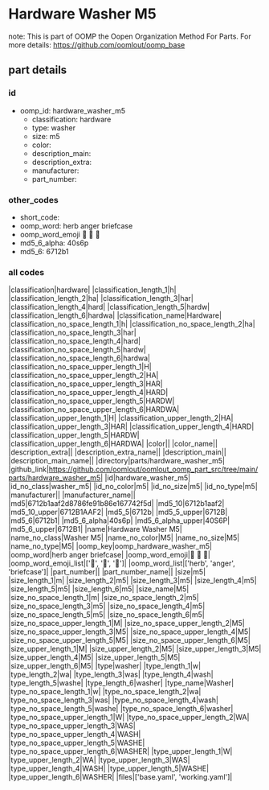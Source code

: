 # Hardware Washer M5  

note: This is part of OOMP the Oopen Organization Method For Parts. For more details: https://github.com/oomlout/oomp_base

##  part details





### id
* oomp_id: hardware_washer_m5
  * classification: hardware
  * type: washer
  * size: m5
  * color: 
  * description_main: 
  * description_extra: 
  * manufacturer: 
  * part_number: 

### other_codes
* short_code: 
* oomp_word: herb anger briefcase
* oomp_word_emoji :herb: :anger: :briefcase:
* md5_6_alpha: 40s6p
* md5_6: 6712b1

### all codes 
|classification|hardware|
|classification_length_1|h|
|classification_length_2|ha|
|classification_length_3|har|
|classification_length_4|hard|
|classification_length_5|hardw|
|classification_length_6|hardwa|
|classification_name|Hardware|
|classification_no_space_length_1|h|
|classification_no_space_length_2|ha|
|classification_no_space_length_3|har|
|classification_no_space_length_4|hard|
|classification_no_space_length_5|hardw|
|classification_no_space_length_6|hardwa|
|classification_no_space_upper_length_1|H|
|classification_no_space_upper_length_2|HA|
|classification_no_space_upper_length_3|HAR|
|classification_no_space_upper_length_4|HARD|
|classification_no_space_upper_length_5|HARDW|
|classification_no_space_upper_length_6|HARDWA|
|classification_upper_length_1|H|
|classification_upper_length_2|HA|
|classification_upper_length_3|HAR|
|classification_upper_length_4|HARD|
|classification_upper_length_5|HARDW|
|classification_upper_length_6|HARDWA|
|color||
|color_name||
|description_extra||
|description_extra_name||
|description_main||
|description_main_name||
|directory|parts/hardware_washer_m5|
|github_link|https://github.com/oomlout/oomlout_oomp_part_src/tree/main/parts/hardware_washer_m5|
|id|hardware_washer_m5|
|id_no_class|washer_m5|
|id_no_color|m5|
|id_no_size|m5|
|id_no_type|m5|
|manufacturer||
|manufacturer_name||
|md5|6712b1aaf2d8786fe91b86e167742f5d|
|md5_10|6712b1aaf2|
|md5_10_upper|6712B1AAF2|
|md5_5|6712b|
|md5_5_upper|6712B|
|md5_6|6712b1|
|md5_6_alpha|40s6p|
|md5_6_alpha_upper|40S6P|
|md5_6_upper|6712B1|
|name|Hardware Washer M5|
|name_no_class|Washer M5|
|name_no_color|M5|
|name_no_size|M5|
|name_no_type|M5|
|oomp_key|oomp_hardware_washer_m5|
|oomp_word|herb anger briefcase|
|oomp_word_emoji|:herb: :anger: :briefcase:|
|oomp_word_emoji_list|[':herb:', ':anger:', ':briefcase:']|
|oomp_word_list|['herb', 'anger', 'briefcase']|
|part_number||
|part_number_name||
|size|m5|
|size_length_1|m|
|size_length_2|m5|
|size_length_3|m5|
|size_length_4|m5|
|size_length_5|m5|
|size_length_6|m5|
|size_name|M5|
|size_no_space_length_1|m|
|size_no_space_length_2|m5|
|size_no_space_length_3|m5|
|size_no_space_length_4|m5|
|size_no_space_length_5|m5|
|size_no_space_length_6|m5|
|size_no_space_upper_length_1|M|
|size_no_space_upper_length_2|M5|
|size_no_space_upper_length_3|M5|
|size_no_space_upper_length_4|M5|
|size_no_space_upper_length_5|M5|
|size_no_space_upper_length_6|M5|
|size_upper_length_1|M|
|size_upper_length_2|M5|
|size_upper_length_3|M5|
|size_upper_length_4|M5|
|size_upper_length_5|M5|
|size_upper_length_6|M5|
|type|washer|
|type_length_1|w|
|type_length_2|wa|
|type_length_3|was|
|type_length_4|wash|
|type_length_5|washe|
|type_length_6|washer|
|type_name|Washer|
|type_no_space_length_1|w|
|type_no_space_length_2|wa|
|type_no_space_length_3|was|
|type_no_space_length_4|wash|
|type_no_space_length_5|washe|
|type_no_space_length_6|washer|
|type_no_space_upper_length_1|W|
|type_no_space_upper_length_2|WA|
|type_no_space_upper_length_3|WAS|
|type_no_space_upper_length_4|WASH|
|type_no_space_upper_length_5|WASHE|
|type_no_space_upper_length_6|WASHER|
|type_upper_length_1|W|
|type_upper_length_2|WA|
|type_upper_length_3|WAS|
|type_upper_length_4|WASH|
|type_upper_length_5|WASHE|
|type_upper_length_6|WASHER|
|files|['base.yaml', 'working.yaml']|

